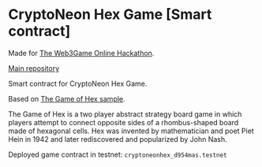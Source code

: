 # CryptoNeon Hex Game [Smart contract]
Made for [The Web3Game Online Hackathon](https://roketo.notion.site/The-Web3Game-Online-Hackathon-84fabf42829d44bba1045bb6ce001923).

[Main repository](https://github.com/d954mas/hackathon-rocketo-game) 

Smart contract for CryptoNeon Hex Game.


Based on [The Game of Hex sample](https://github.com/uz0/lab3-klimoza-hex-game).

The Game of Hex is a two player abstract strategy board game in which players attempt to connect opposite sides of a rhombus-shaped board made of hexagonal cells. Hex was invented by mathematician and poet Piet Hein in 1942 and later rediscovered and popularized by John Nash. 

Deployed game contract in testnet: `cryptoneonhex_d954mas.testnet`

